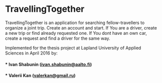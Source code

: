 # TravellingTogether

TravellingTogether is an application for searching fellow-travellers to organize a joint trip. 
Create an account and start. If You are a driver, create a new trip or find already requested one. If You dont have an own car, create a request and find a driver for the same way.

Implemented for the thesis project at Lapland University of Applied Sciences in April 2016 by: 
#### * Ivan Shabunin (ivan.shabunin@aalto.fi)
#### * Valerii Kan (valerkan@gmail.ru)
